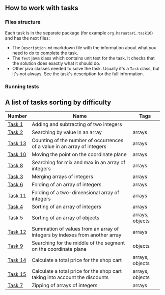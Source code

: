 ## How to work with tasks

### Files structure

Each task is in the separate package (for example `org.haruatari.task10`) and has the next files:

- The `Description.md` markdown file with the information about what you need to do to complete the task.
- The `Test` java class which contains unit test for the task. It checks that the solution does exactly what it
  should do.
- Other java classes needed to solve the task. Usually it's a `Task` class, but it's not always. See the task's
  description for the full information.

### Running tests

## A list of tasks sorting by difficulty

| Number                              | Name                                                                        | Tags            |
|-------------------------------------|-----------------------------------------------------------------------------|-----------------|
| [Task 1](src/com/haruatari/task1)   | Adding and subtracting of two integers                                      |                 |
| [Task 2](src/com/haruatari/task2)   | Searching by value in an array                                              | arrays          |
| [Task 13](src/com/haruatari/task13) | Counting of the number of occurrences of a value in an array of integers    | arrays          |
| [Task 10](src/com/haruatari/task10) | Moving the point on the coordinate plane                                    | arrays          |
| [Task 8](src/com/haruatari/task8)   | Searching for mix and max in an array of integers                           | arrays          |
| [Task 3](src/com/haruatari/task3)   | Merging arrays of integers                                                  | arrays          |
| [Task 6](src/com/haruatari/task6)   | Folding of an array of integers                                             | arrays          |
| [Task 11](src/com/haruatari/task11) | Folding of a two-dimensional array of integers                              | arrays          |
| [Task 4](src/com/haruatari/task4)   | Sorting of an array of integers                                             | arrays          |
| [Task 5](src/com/haruatari/task5)   | Sorting of an array of objects                                              | arrays, objects |
| [Task 12](src/com/haruatari/task12) | Summation of values from an array of integers by indexes from another array | arrays          |
| [Task 9](src/com/haruatari/task9)   | Searching for the middle of the segment on the coordinate plane             | objects         |
| [Task 14](src/com/haruatari/task14) | Calculate a total price for the shop cart                                   | arrays, objects |
| [Task 15](src/com/haruatari/task15) | Calculate a total price for the shop cart taking into account the discounts | arrays, objects |
| [Task 7](src/com/haruatari/task7)   | Zipping of arrays of integers                                               | arrays          |
